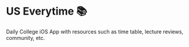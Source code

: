 # US Everytime 📚
Daily College iOS App with resources such as time table, lecture reviews, community, etc.
